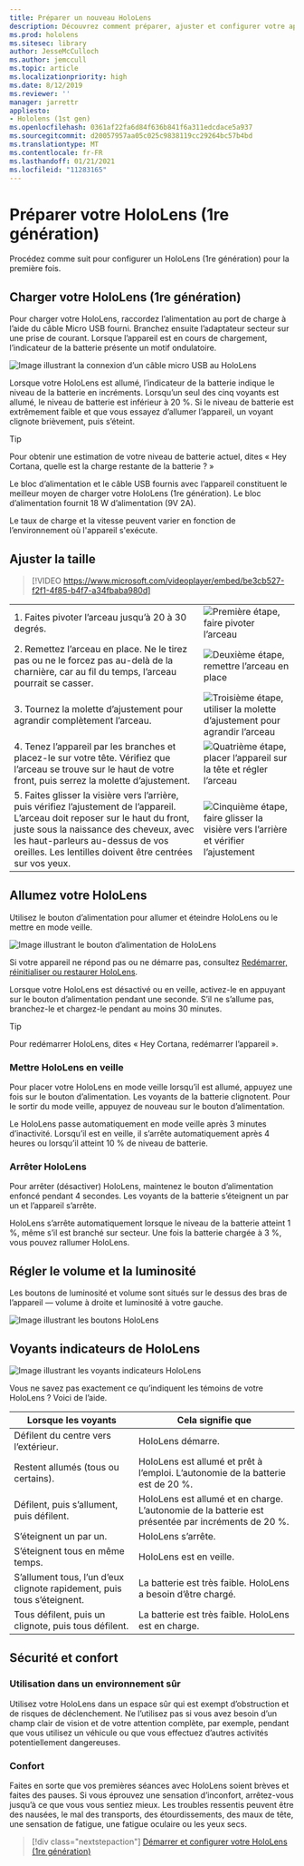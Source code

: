 ```yaml
---
title: Préparer un nouveau HoloLens
description: Découvrez comment préparer, ajuster et configurer votre appareil HoloLens (1ère génération) de réalité mixte pour la première fois.
ms.prod: hololens
ms.sitesec: library
author: JesseMcCulloch
ms.author: jemccull
ms.topic: article
ms.localizationpriority: high
ms.date: 8/12/2019
ms.reviewer: ''
manager: jarrettr
appliesto:
- Hololens (1st gen)
ms.openlocfilehash: 0361af22fa6d84f636b841f6a311edcdace5a937
ms.sourcegitcommit: d20057957aa05c025c9838119cc29264bc57b4bd
ms.translationtype: MT
ms.contentlocale: fr-FR
ms.lasthandoff: 01/21/2021
ms.locfileid: "11283165"
---
```

# Préparer votre HoloLens (1re génération)

Procédez comme suit pour configurer un HoloLens (1re génération) pour la première fois.

## Charger votre HoloLens (1re génération)

Pour charger votre HoloLens, raccordez l’alimentation au port de charge à l’aide du câble Micro USB fourni. Branchez ensuite l’adaptateur secteur sur une prise de courant. Lorsque l’appareil est en cours de chargement, l’indicateur de la batterie présente un motif ondulatoire.

![Image illustrant la connexion d’un câble micro USB au HoloLens](./images/hololens-charging.png)

Lorsque votre HoloLens est allumé, l’indicateur de la batterie indique le niveau de la batterie en incréments. Lorsqu’un seul des cinq voyants est allumé, le niveau de batterie est inférieur à 20 %. Si le niveau de batterie est extrêmement faible et que vous essayez d’allumer l’appareil, un voyant clignote brièvement, puis s’éteint.

> [!TIP]
> Pour obtenir une estimation de votre niveau de batterie actuel, dites « Hey Cortana, quelle est la charge restante de la batterie ? »

Le bloc d’alimentation et le câble USB fournis avec l’appareil constituent le meilleur moyen de charger votre HoloLens (1re génération).  Le bloc d’alimentation fournit 18 W d’alimentation (9V 2A).

Le taux de charge et la vitesse peuvent varier en fonction de l’environnement où l'appareil s'exécute.

## Ajuster la taille

> [!VIDEO https://www.microsoft.com/videoplayer/embed/be3cb527-f2f1-4f85-b4f7-a34fbaba980d]

|     |     |
|:--- |:--- |
|1. Faites pivoter l’arceau jusqu’à 20 à 30 degrés.|![Première étape, faire pivoter l’arceau](./images/FitGuideStep1.png)|
|2. Remettez l’arceau en place. Ne le tirez pas ou ne le forcez pas au-delà de la charnière, car au fil du temps, l’arceau pourrait se casser.|![Deuxième étape, remettre l’arceau en place](./images/FitGuideStep2.png)|
|3. Tournez la molette d’ajustement pour agrandir complètement l’arceau. |![Troisième étape, utiliser la molette d’ajustement pour agrandir l’arceau](./images/FitGuideStep3.png)|
|4. Tenez l’appareil par les branches et placez-le sur votre tête. Vérifiez que l’arceau se trouve sur le haut de votre front, puis serrez la molette d’ajustement.|![Quatrième étape, placer l’appareil sur la tête et régler l’arceau](./images/FitGuideStep4.png)|
|5. Faites glisser la visière vers l’arrière, puis vérifiez l’ajustement de l’appareil. L’arceau doit reposer sur le haut du front, juste sous la naissance des cheveux, avec les haut-parleurs au-dessus de vos oreilles. Les lentilles doivent être centrées sur vos yeux.|![Cinquième étape, faire glisser la visière vers l’arrière et vérifier l’ajustement](./images/FitGuideSetep5.png)|

## Allumez votre HoloLens

Utilisez le bouton d’alimentation pour allumer et éteindre HoloLens ou le mettre en mode veille.

![Image illustrant le bouton d’alimentation de HoloLens](./images/hololens-power.png)

Si votre appareil ne répond pas ou ne démarre pas, consultez [Redémarrer, réinitialiser ou restaurer HoloLens](hololens-restart-recover.md).

Lorsque votre HoloLens est désactivé ou en veille, activez-le en appuyant sur le bouton d’alimentation pendant une seconde. S’il ne s’allume pas, branchez-le et chargez-le pendant au moins 30 minutes.

> [!TIP]
> Pour redémarrer HoloLens, dites « Hey Cortana, redémarrer l’appareil ».

### Mettre HoloLens en veille

Pour placer votre HoloLens en mode veille lorsqu’il est allumé, appuyez une fois sur le bouton d’alimentation. Les voyants de la batterie clignotent. Pour le sortir du mode veille, appuyez de nouveau sur le bouton d’alimentation.

Le HoloLens passe automatiquement en mode veille après 3 minutes d’inactivité. Lorsqu’il est en veille, il s’arrête automatiquement après 4 heures ou lorsqu’il atteint 10 % de niveau de batterie.

### Arrêter HoloLens

Pour arrêter (désactiver) HoloLens, maintenez le bouton d’alimentation enfoncé pendant 4 secondes. Les voyants de la batterie s’éteignent un par un et l’appareil s’arrête.

HoloLens s’arrête automatiquement lorsque le niveau de la batterie atteint 1 %, même s’il est branché sur secteur. Une fois la batterie chargée à 3 %, vous pouvez rallumer HoloLens.

## Régler le volume et la luminosité

Les boutons de luminosité et volume sont situés sur le dessus des bras de l’appareil &mdash; volume à droite et luminosité à votre gauche.

![Image illustrant les boutons HoloLens](./images/hololens-buttons.jpg)

## Voyants indicateurs de HoloLens

![Image illustrant les voyants indicateurs HoloLens](./images/hololens-lights.png)

Vous ne savez pas exactement ce qu’indiquent les témoins de votre HoloLens ? Voici de l’aide.

|Lorsque les voyants |Cela signifie que |
| - | - |
|Défilent du centre vers l’extérieur. |HoloLens démarre. |
|Restent allumés (tous ou certains). |HoloLens est allumé et prêt à l’emploi. L’autonomie de la batterie est de 20 %. |
|Défilent, puis s’allument, puis défilent. |HoloLens est allumé et en charge. L’autonomie de la batterie est présentée par incréments de 20 %. |
|S’éteignent un par un. |HoloLens s’arrête. |
|S’éteignent tous en même temps. |HoloLens est en veille. |
|S’allument tous, l’un d’eux clignote rapidement, puis tous s’éteignent. |La batterie est très faible. HoloLens a besoin d’être chargé. |
|Tous défilent, puis un clignote, puis tous défilent. |La batterie est très faible. HoloLens est en charge. |

## Sécurité et confort

### Utilisation dans un environnement sûr

Utilisez votre HoloLens dans un espace sûr qui est exempt d’obstruction et de risques de déclenchement. Ne l’utilisez pas si vous avez besoin d’un champ clair de vision et de votre attention complète, par exemple, pendant que vous utilisez un véhicule ou que vous effectuez d’autres activités potentiellement dangereuses.

### Confort

Faites en sorte que vos premières séances avec HoloLens soient brèves et faites des pauses. Si vous éprouvez une sensation d’inconfort, arrêtez-vous jusqu’à ce que vous vous sentiez mieux. Les troubles ressentis peuvent être des nausées, le mal des transports, des étourdissements, des maux de tête, une sensation de fatigue, une fatigue oculaire ou les yeux secs.

> [!div class="nextstepaction"]
> [Démarrer et configurer votre HoloLens (1re génération)](hololens1-start.md)
